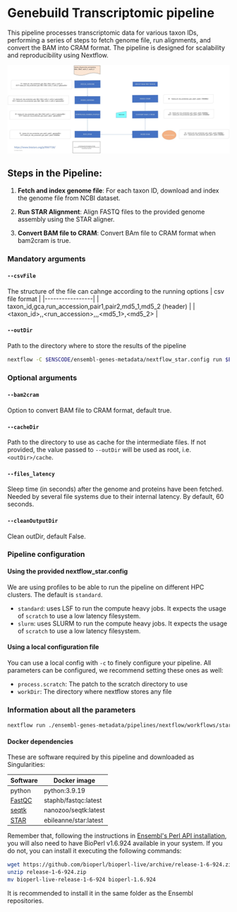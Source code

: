 # Genebuild Transcriptomic pipeline

This pipeline processes transcriptomic data for various taxon IDs, performing a series of steps to fetch genome file, run alignments, and convert the BAM into CRAM format. The pipeline is designed for scalability and reproducibility using Nextflow.

![plot](./plot.jpeg)

## Steps in the Pipeline:

1. **Fetch and index genome file**: For each taxon ID, download and index the genome file from NCBI dataset.

2. **Run STAR Alignment**: Align  FASTQ files to the provided genome assembly using the STAR aligner.

3. **Convert BAM file to CRAM**: Convert BAm file to CRAM format when bam2cram is true.


### Mandatory arguments

#### `--csvFile`
The structure of the file can cahnge according to the running options
| csv file format |
|-----------------|
| taxon_id,gca,run_accession,pair1,pair2,md5_1,md5_2 (header)   | 
| <taxon_id>,<gca>,<run_accession>,<pair1>,<pair2>,<md5_1>,<md5_2>        |


#### `--outDir`
Path to the directory where to store the results of the pipeline



```bash
nextflow -C $ENSCODE/ensembl-genes-metadata/nextflow_star.config run $ENSCODE/ensembl-genes-metadata/pipelines/nextflow/workflows/star_alignment.nf -entry STAR_ALIGNMENT  --csvFile <csv_file_path> --outDir <output_dir_path>  -profile slurm
```

### Optional arguments

####  `--bam2cram`  
Option to convert BAM file to CRAM format, default true.

#### `--cacheDir`
Path to the directory to use as cache for the intermediate files. If not provided, the value passed to `--outDir` will be used as root, i.e. `<outDir>/cache`.

#### `--files_latency`
Sleep time (in seconds) after the genome and proteins have been fetched. Needed by several file systems due to their internal latency. By default, 60 seconds.

#### `--cleanOutputDir`
Clean outDir, default False.


### Pipeline configuration

#### Using the provided nextflow_star.config
We are using profiles to be able to run the pipeline on different HPC clusters. The default is `standard`.

* `standard`: uses LSF to run the compute heavy jobs. It expects the usage of `scratch` to use a low latency filesystem.
* `slurm`: uses SLURM to run the compute heavy jobs. It expects the usage of `scratch` to use a low latency filesystem.


#### Using a local configuration file
You can use a local config with `-c` to finely configure your pipeline. All parameters can be configured, we recommend setting these ones as well:

* `process.scratch`: The patch to the scratch directory to use
* `workDir`: The directory where nextflow stores any file

### Information about all the parameters

```bash
nextflow run ./ensembl-genes-metadata/pipelines/nextflow/workflows/star_alignment.nf --help
```


#### Docker dependencies
These are software required by this pipeline and downloaded as Singularities:

| Software  | Docker image |  
|-----------------|--------|
| python  | python:3.9.19 |
| [FastQC](https://github.com/s-andrews/FastQC/tree/master)  | staphb/fastqc:latest |
| [seqtk](https://github.com/lh3/seqtk)  | nanozoo/seqtk:latest |
| [STAR](https://github.com/alexdobin/STAR)  | ebileanne/star:latest |


Remember that, following the instructions in [Ensembl's Perl API installation](http://www.ensembl.org/info/docs/api/api_installation.html), you will also need to have BioPerl v1.6.924 available in your system. If you do not, you can install it executing the following commands:

```bash
wget https://github.com/bioperl/bioperl-live/archive/release-1-6-924.zip
unzip release-1-6-924.zip
mv bioperl-live-release-1-6-924 bioperl-1.6.924
```

It is recommended to install it in the same folder as the Ensembl repositories.
